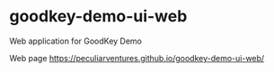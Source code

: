 # goodkey-demo-ui-web

Web application for GoodKey Demo

Web page https://peculiarventures.github.io/goodkey-demo-ui-web/